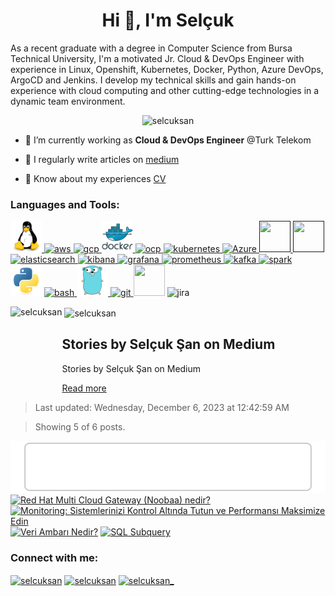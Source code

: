 <h1 align="center">Hi 👋, I'm Selçuk</h1>
<p align="left">As a recent graduate with a degree in Computer Science from Bursa Technical University, I'm a motivated Jr. Cloud & DevOps Engineer with experience in Linux, Openshift, Kubernetes, Docker, Python, Azure DevOps, ArgoCD and Jenkins.
I develop my technical skills and gain hands-on experience with cloud computing and other cutting-edge technologies in a dynamic team environment.
</p>

<p align="center"> <img src="https://komarev.com/ghpvc/?username=selcuksan&label=Profile%20views&color=0e75b6&style=flat" alt="selcuksan" /> </p>

- 🔭 I’m currently working as **Cloud & DevOps Engineer** @Turk Telekom

- 📝 I regularly write articles on [medium](https://medium.com/@selcuk.san)

- 📄 Know about my experiences [CV](https://github.com/selcuksan/CV)


<h3 align="left">Languages and Tools:</h3>
<p align="left"> 
<a href="https://www.linux.org/" target="_blank" rel="noreferrer"> <img src="https://raw.githubusercontent.com/devicons/devicon/master/icons/linux/linux-original.svg" alt="linux" width="50" height="50"/> </a> 
<a href="https://aws.amazon.com" target="_blank" rel="noreferrer"> <img src="https://upload.wikimedia.org/wikipedia/commons/9/93/Amazon_Web_Services_Logo.svg" alt="aws" width="50" height="50"/> </a> 
<a href="https://cloud.google.com" target="_blank" rel="noreferrer"> <img src="https://www.vectorlogo.zone/logos/google_cloud/google_cloud-icon.svg" alt="gcp" width="50" height="50"/> </a> 
<a href="https://www.docker.com/" target="_blank" rel="noreferrer"> <img src="https://raw.githubusercontent.com/devicons/devicon/master/icons/docker/docker-original-wordmark.svg" alt="docker" width="50" height="50"/> <a href="https://www.redhat.com/en/technologies/cloud-computing/openshift" target="_blank" rel="noreferrer"> <img src="https://upload.wikimedia.org/wikipedia/commons/3/3a/OpenShift-LogoType.svg" alt="ocp" width="50" height="50"/> </a> </a>  
<a href="https://kubernetes.io" target="_blank" rel="noreferrer"> <img src="https://www.vectorlogo.zone/logos/kubernetes/kubernetes-icon.svg" alt="kubernetes" width="50" height="50"/> </a> 
<a href="https://azure.microsoft.com/en-us/products/devops" target="_blank" rel="noreferrer"> <img src="https://zeevector.com/wp-content/uploads/Microsoft-Azure-DevOps-logo.png" alt="Azure" width="50" height="50"/> </a> 
<a href="" target="_blank" rel="noreferrer"> <img src="https://icons-for-free.com/download-icon-argocd-1331550886883580947_512.png" width="50" height="50"/>
  <a href="" target="_blank" rel="noreferrer"> <img src="https://upload.wikimedia.org/wikipedia/commons/thumb/e/e9/Jenkins_logo.svg/742px-Jenkins_logo.svg.png" width="50" height="50"/>
<a href="https://www.elastic.co" target="_blank" rel="noreferrer"> <img src="https://www.vectorlogo.zone/logos/elastic/elastic-icon.svg" alt="elasticsearch" width="50" height="50"/> </a> 
<a href="https://www.elastic.co/kibana" target="_blank" rel="noreferrer"> <img src="https://www.vectorlogo.zone/logos/elasticco_kibana/elasticco_kibana-icon.svg" alt="kibana" width="50" height="50"/> </a> 
<a href="https://grafana.com" target="_blank" rel="noreferrer"> <img src="https://www.vectorlogo.zone/logos/grafana/grafana-icon.svg" alt="grafana" width="50" height="50"/> </a> 
<a href="https://prometheus.io/" target="_blank" rel="noreferrer"> <img src="https://upload.wikimedia.org/wikipedia/commons/3/38/Prometheus_software_logo.svg" alt="prometheus" width="50" height="50"/> </a>
<a href="https://kafka.apache.org/" target="_blank" rel="noreferrer"> <img src="https://upload.wikimedia.org/wikipedia/commons/0/05/Apache_kafka.svg" alt="kafka" width="50" height="50"/> </a> 
<a href="https://spark.apache.org/" target="_blank" rel="noreferrer"> <img src="https://upload.wikimedia.org/wikipedia/commons/f/f3/Apache_Spark_logo.svg" alt="spark" width="50" height="50"/> </a> 
<a href="https://www.python.org" target="_blank" rel="noreferrer"> <img src="https://raw.githubusercontent.com/devicons/devicon/master/icons/python/python-original.svg" alt="python" width="50" height="50"/></a> 
<a href="https://www.gnu.org/software/bash/" target="_blank" rel="noreferrer"> <img src="https://upload.wikimedia.org/wikipedia/commons/4/4b/Bash_Logo_Colored.svg" alt="bash" width="50" height="50"/> </a> 
<a href="https://golang.org" target="_blank" rel="noreferrer"> <img src="https://raw.githubusercontent.com/devicons/devicon/master/icons/go/go-original.svg" alt="go" width="50" height="50"/> </a> 
<a href="https://git-scm.com/" target="_blank" rel="noreferrer"> <img src="https://www.vectorlogo.zone/logos/git-scm/git-scm-icon.svg" alt="git" width="50" height="50"/> </a> 
<a target="_blank" rel="noreferrer"> <img src="https://upload.wikimedia.org/wikipedia/commons/0/05/Scikit_learn_logo_small.svg" width="50" height="50"/> </a> 
<a target="_blank" rel="noreferrer"> <img src="https://1000logos.net/wp-content/uploads/2021/05/Atlassian-Logo-2010s1.png" alt="jira" width="50" height="50"/> </a>
</p>


<p><img align="left" src="https://github-readme-stats.vercel.app/api/top-langs?username=selcuksan&show_icons=true&locale=en&layout=compact&hide=Jupyter%20Notebook,CSS,HTML,PHP,javascript,kvlang" height="150" alt="selcuksan" /></p>

<p>&nbsp;<img align="center" src="https://github-readme-stats.vercel.app/api?username=selcuksan&show_icons=true&locale=en" alt="selcuksan" height="150" /></p>

<!--<h3> Medium Stories </h3>
 BLOG-POST-LIST:START
- [Monitoring: Sistemlerinizi Kontrol Altında Tutun ve Performansı Maksimize Edin](https://medium.com/t%C3%BCrk-telekom-bulut-teknolojileri/monitoring-sistemlerinizi-kontrol-alt%C4%B1nda-tutun-ve-performans%C4%B1-maksimize-edin-66986a076d17?source=rss-6b92533c1297------2)
- [Veri Ambarı Nedir?](https://medium.com/t%C3%BCrk-telekom-bulut-teknolojileri/veri-ambar%C4%B1-nedir-d409cf2dc810?source=rss-6b92533c1297------2)
- [Veri Mühendisi Kimdir? Ve Ne İş Yapar?](https://medium.com/t%C3%BCrk-telekom-bulut-teknolojileri/veri-m%C3%BChendisli%C4%9Fi-nedir-ve-veri-m%C3%BChendisi-ne-yapar-9cf62a3203e4?source=rss-6b92533c1297------2)
<!-- BLOG-POST-LIST:END -->


<!-- blog-post-list:start -->
## Stories by Selçuk Şan on Medium

Stories by Selçuk Şan on Medium

[Read more](https://medium.com/@selcuk.san?source=rss-6b92533c1297------2)
> Last updated: Wednesday, December 6, 2023 at 12:42:59 AM

> Showing 5 of 6 posts.

[![“DevOps Bir İnsan Problemidir”](https://raw.githubusercontent.com/selcuksan/selcuksan/main/blog-post-list-output/Stories_by_Selçuk_Şan_on_Medium/“DevOps_Bir_İnsan_Problemidir”.svg)](https://medium.com/t%C3%BCrk-telekom-bulut-teknolojileri/devops-bir-i%CC%87nsan-problemidir-7408538464d8)
[![Red Hat Multi Cloud Gateway (Noobaa) nedir?](https://raw.githubusercontent.com/selcuksan/selcuksan/main/blog-post-list-output/Stories_by_Selçuk_Şan_on_Medium/Red_Hat_Multi_Cloud_Gateway_(Noobaa)_nedir_.svg)](https://medium.com/t%C3%BCrk-telekom-bulut-teknolojileri/red-hat-multi-cloud-gateway-noobaa-9992a5877ce6)
[![Monitoring: Sistemlerinizi Kontrol Altında Tutun ve Performansı Maksimize Edin](https://raw.githubusercontent.com/selcuksan/selcuksan/main/blog-post-list-output/Stories_by_Selçuk_Şan_on_Medium/Monitoring__Sistemlerinizi_Kontrol_Altında_Tutun_ve_Performansı_Maksimize_Edin.svg)](https://medium.com/t%C3%BCrk-telekom-bulut-teknolojileri/monitoring-sistemlerinizi-kontrol-alt%C4%B1nda-tutun-ve-performans%C4%B1-maksimize-edin-66986a076d17)
[![Veri Ambarı Nedir?](https://raw.githubusercontent.com/selcuksan/selcuksan/main/blog-post-list-output/Stories_by_Selçuk_Şan_on_Medium/Veri_Ambarı_Nedir_.svg)](https://medium.com/t%C3%BCrk-telekom-bulut-teknolojileri/veri-ambar%C4%B1-nedir-d409cf2dc810)
[![SQL Subquery](https://raw.githubusercontent.com/selcuksan/selcuksan/main/blog-post-list-output/Stories_by_Selçuk_Şan_on_Medium/SQL_Subquery.svg)](https://medium.com/@selcuk.san/sql-subquery-d8a642feae47)


<!-- blog-post-list:end -->

<h3 align="left">Connect with me:</h3>
<p align="left">
<a href="https://img.shields.io/badge/email-c14438?style=for-the-badge&logo=Gmail&logoColor=white&link=mailto:selcuk1330@gmail.com" target="blank"><img align="center" src="https://upload.wikimedia.org/wikipedia/commons/7/7e/Gmail_icon_%282020%29.svg" alt="selcuksan" height="30" width="50" /></a>
<a href="https://linkedin.com/in/selcuksan" target="blank"><img align="center" src="https://raw.githubusercontent.com/rahuldkjain/github-profile-readme-generator/master/src/images/icons/Social/linked-in-alt.svg" alt="selcuksan" height="30" width="50" /></a>  
<a href="https://twitter.com/selcuksan_" target="blank"><img align="center" src="https://raw.githubusercontent.com/rahuldkjain/github-profile-readme-generator/master/src/images/icons/Social/twitter.svg" alt="selcuksan_" height="30" width="50" /></a></p>
